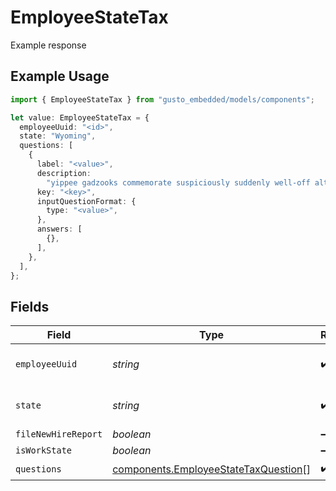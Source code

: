 # EmployeeStateTax

Example response

## Example Usage

```typescript
import { EmployeeStateTax } from "gusto_embedded/models/components";

let value: EmployeeStateTax = {
  employeeUuid: "<id>",
  state: "Wyoming",
  questions: [
    {
      label: "<value>",
      description:
        "yippee gadzooks commemorate suspiciously suddenly well-off although tenderly yawningly whether",
      key: "<key>",
      inputQuestionFormat: {
        type: "<value>",
      },
      answers: [
        {},
      ],
    },
  ],
};
```

## Fields

| Field                                                                                        | Type                                                                                         | Required                                                                                     | Description                                                                                  |
| -------------------------------------------------------------------------------------------- | -------------------------------------------------------------------------------------------- | -------------------------------------------------------------------------------------------- | -------------------------------------------------------------------------------------------- |
| `employeeUuid`                                                                               | *string*                                                                                     | :heavy_check_mark:                                                                           | The employee's uuid                                                                          |
| `state`                                                                                      | *string*                                                                                     | :heavy_check_mark:                                                                           | Two letter US state abbreviation                                                             |
| `fileNewHireReport`                                                                          | *boolean*                                                                                    | :heavy_minus_sign:                                                                           | N/A                                                                                          |
| `isWorkState`                                                                                | *boolean*                                                                                    | :heavy_minus_sign:                                                                           | N/A                                                                                          |
| `questions`                                                                                  | [components.EmployeeStateTaxQuestion](../../models/components/employeestatetaxquestion.md)[] | :heavy_check_mark:                                                                           | N/A                                                                                          |